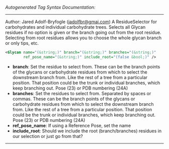 <!-- THIS IS AN AUTOGENERATED FILE: Don't edit it directly, instead change the schema definition in the code itself. -->

_Autogenerated Tag Syntax Documentation:_

---
Author: Jared Adolf-Bryfogle (jadolfbr@gmai.com)
A ResidueSelector for carbohydrates and individual carbohydrate trees. Selects all Glycan residues if no option is given or the branch going out from the root residue. Selecting from root residues allows you to choose the whole glycan branch or only tips, etc.

```xml
<Glycan name="(&string;)" branch="(&string;)" branches="(&string;)"
        ref_pose_name="(&string;)" include_root="(false &bool;)" />
```

-   **branch**: Set the residue to select from.  These can be the branch points of the glycans or carbohydrate residues from which to select the downstream branch from. Like the rest of a tree from a particular position.  That position could be the trunk or individual branches, which keep branching out. Pose (23) or PDB numbering (24A)
-   **branches**: Set the residues to select from. Separated by spaces or commas. These can be the branch points of the glycans or carbohydrate residues from which to select the downstream branch from. Like the rest of a tree from a particular position.  That position could be the trunk or individual branches, which keep branching out. Pose (23) or PDB numbering (24A)
-   **ref_pose_name**: If using a Reference Pose, set the name
-   **include_root**: Should we include the root (branch/branches) residues in our selection or just go from that?

---
